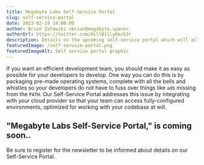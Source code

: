 ```yaml
---
title: Megabyte Labs Self-Service Portal
slug: self-service-portal
date: 2023-02-19 14:00:00
author: Brian Zalewski <brian@megabyte.space>
authorUrl: https://twitter.com/HillBillyHack3r
description: Details on the upcoming self-service portal which will allow provisioning of remote VMs and will be available to Megabyte Labs Enterprise clients
featuredImage: /self-service-portal.png
featuredImageAlt: Self service portal graphic
---
```


If you want an efficient development team, you should make it as easy as possible for your developers to develop. One way you can do this is by packaging pre-made operating systems, complete with all the bells and whistles so your developers do not have to fuss over things like `adb` missing from the `PATH`. Our Self-Service Portal addresses this issue by integrating with your cloud provider so that your team can access fully-configured environments, optimized for working with your codebase at will.

## "Megabyte Labs Self-Service Portal," is coming soon..

Be sure to register for the newsletter to be informed about details on our Self-Service Portal.